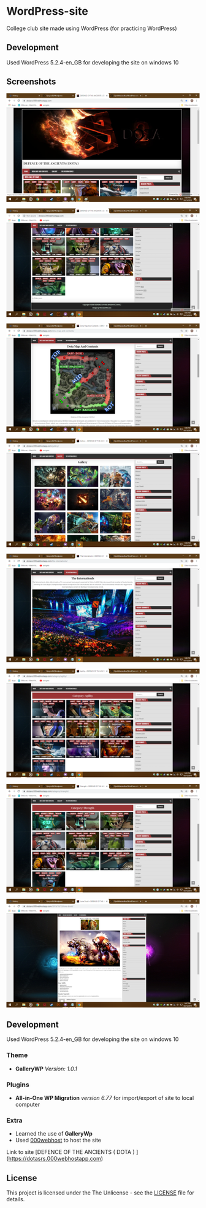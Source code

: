 # WordPress-site
College club site made using WordPress (for practicing WordPress)

## Development
Used WordPress 5.2.4-en_GB for developing the site on windows 10

## Screenshots
![home1](/Screenshots/home1.jpg)

![home2](/Screenshots/home2.jpg)

![map](/Screenshots/map.jpg)

![gallery](/Screenshots/gallery.jpg)

![international](/Screenshots/international.jpg)

![agility](/Screenshots/agility.jpg)

![strength](/Screenshots/strength.jpg)

![hero](/Screenshots/hero.jpg)

## Development
Used WordPress 5.2.4-en_GB for developing the site on windows 10

### Theme
+ **GalleryWP** *Version: 1.0.1*

### Plugins
+ **All-in-One WP Migration** *version 6.77* for import/export of site to local computer

### Extra
+ Learned the use of **GalleryWp**
+ Used [000webhost](https://www.000webhost.com/) to host the site

Link to site [DEFENCE OF THE ANCIENTS ( DOTA ) ] (https://dotasrs.000webhostapp.com)

## License
This project is licensed under the The Unlicense - see the [LICENSE](LICENSE) file for details.
